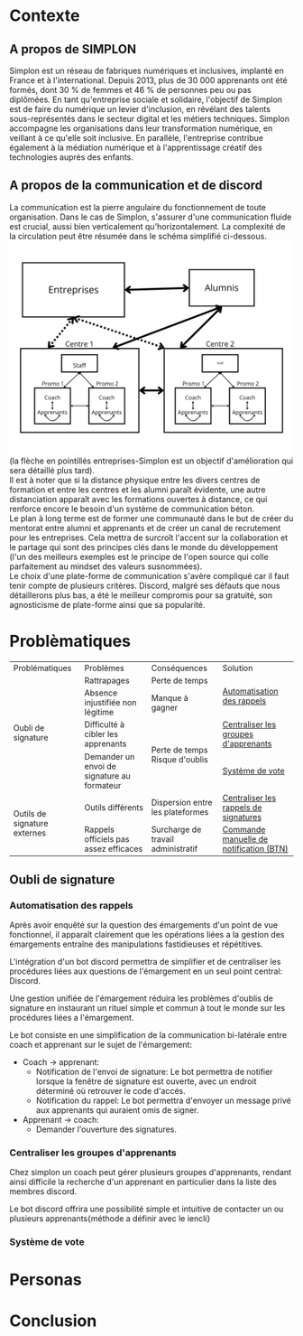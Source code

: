 # Contexte 

## A propos de SIMPLON

Simplon est un réseau de fabriques numériques et inclusives, implanté en France et à l'international. Depuis 2013, plus de 30 000 apprenants ont été formés, dont 30 % de femmes et 46 % de personnes peu ou pas diplômées. En tant qu'entreprise sociale et solidaire, l'objectif de Simplon est de faire du numérique un levier d'inclusion, en révélant des talents sous-représentés dans le secteur digital et les métiers techniques. Simplon accompagne les organisations dans leur transformation numérique, en veillant à ce qu'elle soit inclusive. En parallèle, l'entreprise contribue également à la médiation numérique et à l'apprentissage créatif des technologies auprès des enfants.

## A propos de la communication et de discord

La communication est la pierre angulaire du fonctionnement de toute organisation. Dans le cas de Simplon, s'assurer d'une communication fluide est crucial, aussi bien verticalement qu'horizontalement. La complexité de la circulation peut être résumée dans le schéma simplifié ci-dessous.
![image](/./assets/img/schema-communication.png)
(la flèche en pointillés entreprises-Simplon est un objectif d'amélioration qui sera détaillé plus tard).<br>
Il est à noter que si la distance physique entre les divers centres de formation et entre les centres et les alumni paraît évidente, une autre distanciation apparaît avec les formations ouvertes à distance, ce qui renforce encore le besoin d'un système de communication béton.<br>
Le plan à long terme est de former une communauté dans le but de créer du mentorat entre alumni et apprenants et de créer un canal de recrutement pour les entreprises. Cela mettra de surcroît l'accent sur la collaboration et le partage qui sont des principes clés dans le monde du développement (l'un des meilleurs exemples est le principe de l'open source qui colle parfaitement au mindset des valeurs susnommées).<br>
Le choix d'une plate-forme de communication s'avère compliqué car il faut tenir compte de plusieurs critères. Discord, malgré ses défauts que nous détaillerons plus bas, a été le meilleur compromis pour sa gratuité, son agnosticisme de plate-forme ainsi que sa popularité.


# Problèmatiques

<table>
    <tr>
        <td>Problématiques</td>
        <td>Problèmes</td>
        <td>Conséquences</td>
        <td>Solution</td>
    </tr>
    <tr>
        <td rowspan="4">Oubli de signature</td>
        <td>Rattrapages</td>
        <td>Perte de temps</td>
        <td rowspan="2"><a href="#">Automatisation des rappels</a></td>
    </tr>
    <tr>
        <td>Absence injustifiée non légitime</td>
        <td>Manque à gagner</td>
    </tr>
    <tr>
        <td>Difficulté à cibler les apprenants</td>
        <td rowspan="2">Perte de temps <br> Risque d'oublis</td>
        <td><a href="#">Centraliser les groupes d'apprenants</a></td>
    </tr>
    <tr>
        <td>Demander un envoi de signature au formateur</td>
        <td><a href="#">Système de vote</a></td>
    </tr>
    <tr>
        <td rowspan="2">Outils de signature externes</td>
        <td>Outils différents</td>
        <td>Dispersion entre les plateformes</td>
        <td><a href="#">Centraliser les rappels de signatures</a></td>
    </tr>
    <tr>
        <td>Rappels officiels pas assez efficaces</td>
        <td>Surcharge de travail administratif</td>
        <td><a href="#">Commande manuelle de notification (BTN)</a></td>
    </tr>
</table>

## Oubli de signature

### Automatisation des rappels

Après avoir enquêté sur la question des émargements d'un point de vue fonctionnel, il apparaît clairement que les opérations liées a la gestion des émargements entraîne des manipulations fastidieuses et répétitives.

L'intégration d'un bot discord permettra de simplifier et de centraliser les procédures liées aux questions de l'émargement en un seul point central: Discord.

Une gestion unifiée de l'émargement réduira les problèmes d'oublis de signature en instaurant un rituel simple et commun à tout le monde sur les procédures liées a l'émargement.

Le bot consiste en une simplification de la communication bi-latérale entre coach et apprenant sur le sujet de l'émargement: 
- Coach -> apprenant:
    - Notification de l'envoi de signature: Le bot permettra de notifier lorsque la fenêtre de signature est ouverte, avec un endroit déterminé où retrouver le code d'accés.
    - Notification du rappel: Le bot permettra d'envoyer un message privé aux apprenants qui auraient omis de signer.
- Apprenant -> coach:
    - Demander l'ouverture des signatures.

### Centraliser les groupes d'apprenants

Chez simplon un coach peut gérer plusieurs groupes d'apprenants, rendant ainsi difficile la recherche d'un apprenant en particulier dans la liste des membres discord.

Le bot discord offrira une possibilité simple et intuitive de contacter un ou plusieurs apprenants{méthode a définir avec le iencli}

### Système de vote

# Personas

# Conclusion